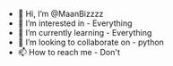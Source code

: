 - 👋 Hi, I’m @MaanBizzzz
- 👀 I’m interested in - Everything
- 🌱 I’m currently learning - Everything
- 💞️ I’m looking to collaborate on - python
- 📫 How to reach me - Don't

